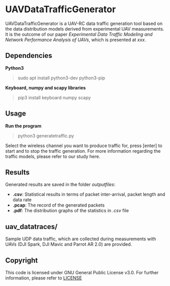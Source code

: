 # UAVDataTrafficGenerator 

UAVDataTrafficGenerator is a UAV-RC data traffic generation tool based on the data distribution models derived from experimental UAV measurements. It is the outcome of our paper *Experimental Data Traffic Modeling and Network Performance Analysis of UAVs*, which is presented at *xxx*. 

## Dependencies
**Python3**
> sudo apt install python3-dev python3-pip

**Keyboard, numpy and scapy libraries**
> pip3 install keyboard numpy scapy 

## Usage
**Run the program**
> python3 generatetraffic.py

Select the wireless channel you want to produce traffic for, press [enter] to start and to stop the traffic generation. 
For more information regarding the traffic models, please refer to our study here.

## Results
Generated results are saved in the folder *outputfiles*:
- **.csv**: Statistical results in terms of packet inter-arrival, packet length and data rate
- **.pcap**: The record of the generated packets
- **.pdf**: The distribution graphs of the statistics in *.csv* file

## uav_datatraces/
Sample UDP data traffic, which are collected during measurements with UAVs (DJI Spark, DJI Mavic and Parrot AR 2.0) are provided.

## Copyright
This code is licensed under GNU General Public License v3.0. For further information, please refer to [LICENSE](LICENSE)
